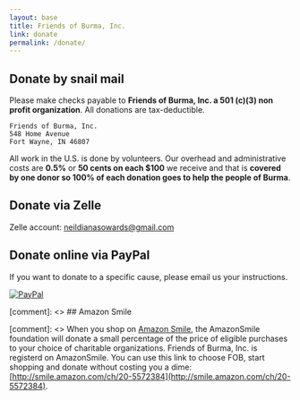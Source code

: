 ```yaml
---
layout: base
title: Friends of Burma, Inc.
link: donate
permalink: /donate/
---
```



## Donate by snail mail

Please make checks payable to **Friends of Burma, Inc. a 501 (c)(3) non profit organization**. All donations are tax-deductible.

    Friends of Burma, Inc.
    548 Home Avenue
    Fort Wayne, IN 46807

All work in the U.S. is done by volunteers. Our overhead and administrative costs are **0.5%** or **50 cents on each $100** we receive and that is **covered by one donor so 100% of each donation goes to help the people of Burma**.

## Donate via Zelle

Zelle account: neildianasowards@gmail.com

## Donate online via PayPal

If you want to donate to a specific cause, please email us your instructions. 

<a href="https://www.paypal.com/us/fundraiser/charity/6725"><img src="https://www.paypalobjects.com/en_US/i/btn/btn_donateCC_LG.gif" alt="PayPal"></a>


[comment]: <> ## Amazon Smile

[comment]: <> When you shop on [Amazon Smile](http://smile.amazon.com/ch/20-5572384), the AmazonSmile foundation will donate a small percentage of the price of eligible purchases to your choice of charitable organizations. Friends of Burma, Inc. is registerd on AmazonSmile. You can use this link to choose FOB, start shopping and donate without costing you a dime: [http://smile.amazon.com/ch/20-5572384](http://smile.amazon.com/ch/20-5572384).


